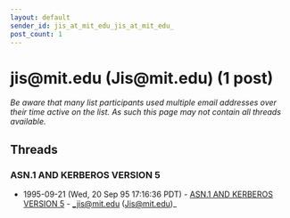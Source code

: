 ```yaml
---
layout: default
sender_id: jis_at_mit_edu_jis_at_mit_edu_
post_count: 1
---
```


# jis<span>@</span>mit.edu (Jis<span>@</span>mit.edu) (1 post)

_Be aware that many list participants used multiple email addresses over their time active on the list. As such this page may not contain all threads available._

## Threads

### ASN.1 AND KERBEROS VERSION 5
+ 1995-09-21 (Wed, 20 Sep 95 17:16:36 PDT) - [ASN.1 AND KERBEROS VERSION 5](/archive/1995/09/2f1198de0c5520a778bb3d27e55d1bc6eb91a9ed1171ecd7c2637044ec1109d3) - _jis@mit.edu (Jis@mit.edu)_

